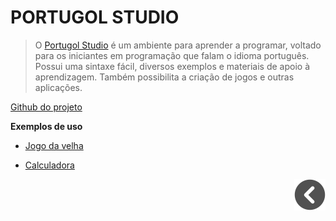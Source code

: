 # PORTUGOL STUDIO

> O [Portugol Studio](https://univali-lite.github.io/Portugol-Studio/) é um ambiente para aprender a programar, voltado para os iniciantes em programação que falam o idioma português. Possui uma sintaxe fácil, diversos exemplos e materiais de apoio à aprendizagem. Também possibilita a criação de jogos e outras aplicações.

[Github do projeto](https://github.com/UNIVALI-LITE/Portugol-Studio)

**Exemplos de uso**


- [Jogo da velha](../Portugol/Jogo%20da%20velha.por)

- [Calculadora](../Portugol/Calculadora.por)

<div style="text-align: right">

[![voltar](../imagens/icons8-voltar-50.png)](../README.md)

</div>